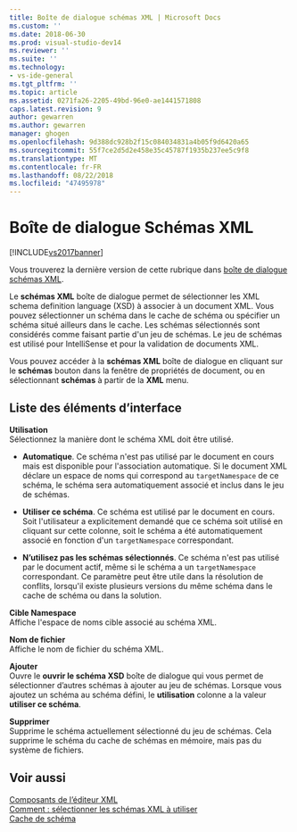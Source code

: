 ```yaml
---
title: Boîte de dialogue schémas XML | Microsoft Docs
ms.custom: ''
ms.date: 2018-06-30
ms.prod: visual-studio-dev14
ms.reviewer: ''
ms.suite: ''
ms.technology:
- vs-ide-general
ms.tgt_pltfrm: ''
ms.topic: article
ms.assetid: 0271fa26-2205-49bd-96e0-ae1441571808
caps.latest.revision: 9
author: gewarren
ms.author: gewarren
manager: ghogen
ms.openlocfilehash: 9d388dc928b2f15c084034831a4b05f9d6420a65
ms.sourcegitcommit: 55f7ce2d5d2e458e35c45787f1935b237ee5c9f8
ms.translationtype: MT
ms.contentlocale: fr-FR
ms.lasthandoff: 08/22/2018
ms.locfileid: "47495978"
---
```

# <a name="xml-schemas-dialog-box"></a>Boîte de dialogue Schémas XML
[!INCLUDE[vs2017banner](../includes/vs2017banner.md)]

Vous trouverez la dernière version de cette rubrique dans [boîte de dialogue schémas XML](https://docs.microsoft.com/visualstudio/xml-tools/xml-schemas-dialog-box).  
  
  
Le **schémas XML** boîte de dialogue permet de sélectionner les XML schema definition language (XSD) à associer à un document XML. Vous pouvez sélectionner un schéma dans le cache de schéma ou spécifier un schéma situé ailleurs dans le cache. Les schémas sélectionnés sont considérés comme faisant partie d'un jeu de schémas. Le jeu de schémas est utilisé pour IntelliSense et pour la validation de documents XML.  
  
 Vous pouvez accéder à la **schémas XML** boîte de dialogue en cliquant sur le **schémas** bouton dans la fenêtre de propriétés de document, ou en sélectionnant **schémas** à partir de la **XML** menu.  
  
## <a name="uielement-list"></a>Liste des éléments d’interface  
 **Utilisation**  
 Sélectionnez la manière dont le schéma XML doit être utilisé.  
  
-   **Automatique**. Ce schéma n'est pas utilisé par le document en cours mais est disponible pour l'association automatique. Si le document XML déclare un espace de noms qui correspond au `targetNamespace` de ce schéma, le schéma sera automatiquement associé et inclus dans le jeu de schémas.  
  
-   **Utiliser ce schéma**. Ce schéma est utilisé par le document en cours. Soit l'utilisateur a explicitement demandé que ce schéma soit utilisé en cliquant sur cette colonne, soit le schéma a été automatiquement associé en fonction d'un `targetNamespace` correspondant.  
  
-   **N’utilisez pas les schémas sélectionnés**. Ce schéma n'est pas utilisé par le document actif, même si le schéma a un `targetNamespace` correspondant. Ce paramètre peut être utile dans la résolution de conflits, lorsqu'il existe plusieurs versions du même schéma dans le cache de schéma ou dans la solution.  
  
 **Cible Namespace**  
 Affiche l'espace de noms cible associé au schéma XML.  
  
 **Nom de fichier**  
 Affiche le nom de fichier du schéma XML.  
  
 **Ajouter**  
 Ouvre le **ouvrir le schéma XSD** boîte de dialogue qui vous permet de sélectionner d’autres schémas à ajouter au jeu de schémas. Lorsque vous ajoutez un schéma au schéma défini, le **utilisation** colonne a la valeur **utiliser ce schéma**.  
  
 **Supprimer**  
 Supprime le schéma actuellement sélectionné du jeu de schémas. Cela supprime le schéma du cache de schémas en mémoire, mais pas du système de fichiers.  
  
## <a name="see-also"></a>Voir aussi  
 [Composants de l’éditeur XML](../xml-tools/xml-editor-components.md)   
 [Comment : sélectionner les schémas XML à utiliser](../xml-tools/how-to-select-the-xml-schemas-to-use.md)   
 [Cache de schéma](../xml-tools/schema-cache.md)



